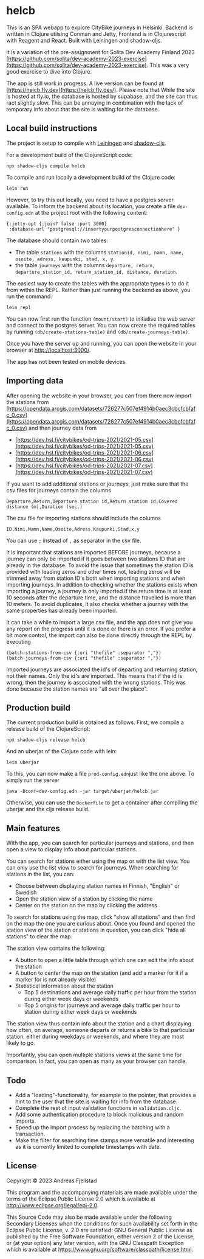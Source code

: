 # helcb

This is an SPA webapp to explore CityBike journeys in Helsinki. Backend is written in Clojure utilsing Conman and Jetty, Frontend is in Clojurescript with Reagent and React. Built with Leiningen and shadow-cljs.

It is a variation of the pre-assignment for Solita Dev Academy Finland 2023 [https://github.com/solita/dev-academy-2023-exercise](https://github.com/solita/dev-academy-2023-exercise). This was a very good exercise to dive into Clojure.

The app is still work in progress. A live version can be found at [https://helcb.fly.dev](https://helcb.fly.dev/). Please note that While the site is hosted at fly.io, the database is hosted by supabase, and the site can thus ract slightly slow. This can be annoying in combination with the lack of temporary info about that the site is waiting for the database.

## Local build instructions
The project is setup to compile with [Leiningen](https://leiningen.org/) and [shadow-cljs](https://github.com/thheller/shadow-cljs).

For a development build of the ClojureScript code:

    npx shadow-cljs compile helcb

To compile and run locally a development build of the Clojure code:

    lein run

However, to try this out locally, you need to have a postgres server available. To inform the backend about its location, you create a file `dev-config.edn` at the project root with the following content:
     
    {:jetty-opt {:join? false :port 3000}
     :database-url "postgresql://insertyourpostgresconnectionhere" }

The database should contain two tables:

* The table `stations` with the columns `stationid, nimi, namn, name, osoite, adress, kaupunki, stad, x, y`.
* the table `journeys` with the columns `departure, return, departure_station_id, return_station_id, distance, duration`. 

The easiest way to create the tables with the appropriate types is to do it from within the REPL. Rather than just running the backend as above, you run the command:

    lein repl

You can now first run the function `(mount/start)` to initialise the web server and connect to the postgres server. You can now create the required tables by running `(db/create-stations-table)` and `(db/create-journeys-table)`. 

Once you have the server up and running, you can open the website in your browser at [http://localhost:3000/](http://localhost:3000/).

The app has not been tested on mobile devices.

## Importing data
After opening the website in your browser, you can from there now import the stations from [https://opendata.arcgis.com/datasets/726277c507ef4914b0aec3cbcfcbfafc_0.csv](https://opendata.arcgis.com/datasets/726277c507ef4914b0aec3cbcfcbfafc_0.csv) and then journey data from 

* [https://dev.hsl.fi/citybikes/od-trips-2021/2021-05.csv](https://dev.hsl.fi/citybikes/od-trips-2021/2021-05.csv)
* [https://dev.hsl.fi/citybikes/od-trips-2021/2021-06.csv](https://dev.hsl.fi/citybikes/od-trips-2021/2021-06.csv)
* [https://dev.hsl.fi/citybikes/od-trips-2021/2021-07.csv](https://dev.hsl.fi/citybikes/od-trips-2021/2021-07.csv)
 
If you want to add additional stations or journeys, just make sure that the csv files for journeys contain the columns 

    Departure,Return,Departure station id,Return station id,Covered distance (m),Duration (sec.)

The csv file for importing stations should include the columns

    ID,Nimi,Namn,Name,Osoite,Adress,Kaupunki,Stad,x,y

You can use `;` instead of `,` as separator in the csv file.

It is important that stations are imported BEFORE journeys, because a journey can only be imported if it goes between two stations ID that are already in the database. To avoid the issue that sometimes the station ID is provided with leading zeros and other times not, leading zeros will be trimmed away from station ID's both when importing stations and when importing journeys. In addition to checking whether the stations exists when importing a journey, a journey is only imported if the return time is at least 10 seconds after the departure time, and the distance travelled is more than 10 meters. To avoid duplicates, it also checks whether a journey with the same properties has already been imported.

It can take a while to import a large csv file, and the app does not give you any report on the progress until it is done or there is an error. If you prefer a bit more control, the import can also be done directly through the REPL by executing

    (batch-stations-from-csv {:uri "thefile" :separator ","})
    (batch-journeys-from-csv {:uri "thefile" :separator ","})

Imported journeys are associated the id's of departing and returning station, not their names. Only the id's are imported. This means that if the id is wrong, then the journey is associated with the wrong stations. This was done because the station names are "all over the place".

## Production build
The current production build is obtained as follows. First, we compile a release build of the ClojureScript:

    npx shadow-cljs release helcb

And an uberjar of the Clojure code with lein:

    lein uberjar

To this, you can now make a file `prod-config.edn`just like the one above. To simply run the server

    java -Dconf=dev-config.edn -jar target/uberjar/helcb.jar

Otherwise, you can use the `Dockerfile` to get a container after compiling the uberjar and the cljs release build.

## Main features
With the app, you can search for particular journeys and stations, and then open a view to display info about particular stations. 

You can search for stations either using the map or with the list view. You can only use the list view to search for journeys. When searching for stations in the list, you can:
* Choose between displaying station names in Finnish, "English" or Swedish
* Open the station view of a station by clicking the name
* Center on the station on the map by clicking the address

To search for stations using the map, click "show all stations" and then find on the map the one you are curious about. Once you found and opened the station view of the station or stations in question, you can click "hide all stations" to clear the map.

The station view contains the following:
* A button to open a little table through which one can edit the info about the station
* A button to center the map on the station (and add a marker for it if a marker for is not already visible)
* Statistical information about the station
    * Top 5 destinations and average daily traffic per hour from the station during either week days or weekends
    * Top 5 origins for journeys and average daily traffic per hour to station during either week days or weekends

The station view thus contain info about the station and a chart displaying how often, on average, someone departs or returns a bike to that particular station, either during weekdays or weekends, and where they are most likely to go. 

Importantly, you can open multiple stations views at the same time for comparison. In fact, you can open as many as your browser can handle.

## Todo
* Add a "loading"-functionality, for example to the pointer, that provides a hint to the user that the site is waiting for info from the database.
* Complete the rest of input validation functions in `validation.cljc`.
* Add some authentication procedure to block malicious and random imports.
* Speed up the import process by replacing the batching with a transaction.
* Make the filter for searching time stamps more versatile and interesting as it is currently limited to complete timestamps with date.

## License

Copyright © 2023 Andreas Fjellstad

This program and the accompanying materials are made available under the
terms of the Eclipse Public License 2.0 which is available at
http://www.eclipse.org/legal/epl-2.0.

This Source Code may also be made available under the following Secondary
Licenses when the conditions for such availability set forth in the Eclipse
Public License, v. 2.0 are satisfied: GNU General Public License as published by
the Free Software Foundation, either version 2 of the License, or (at your
option) any later version, with the GNU Classpath Exception which is available
at https://www.gnu.org/software/classpath/license.html.
